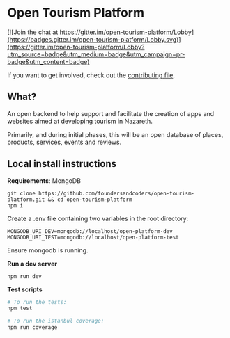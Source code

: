 # Open Tourism Platform

[![Join the chat at https://gitter.im/open-tourism-platform/Lobby](https://badges.gitter.im/open-tourism-platform/Lobby.svg)](https://gitter.im/open-tourism-platform/Lobby?utm_source=badge&utm_medium=badge&utm_campaign=pr-badge&utm_content=badge)

If you want to get involved, check out the [contributing file](./CONTRIBUTING.md).

## What?
An open backend to help support and facilitate the creation of apps and websites aimed at developing tourism in Nazareth.

Primarily, and during initial phases, this will be an open database of places, products, services, events and reviews.

## Local install instructions

**Requirements**: MongoDB

```
git clone https://github.com/foundersandcoders/open-tourism-platform.git && cd open-tourism-platform
npm i
```

Create a .env file containing two variables in the root directory:
```
MONGODB_URI_DEV=mongodb://localhost/open-platform-dev
MONGODB_URI_TEST=mongodb://localhost/open-platform-test
```

Ensure mongodb is running.

**Run a dev server**

```
npm run dev
```

**Test scripts**

```bash
# To run the tests:
npm test

# To run the istanbul coverage:
npm run coverage 
```
